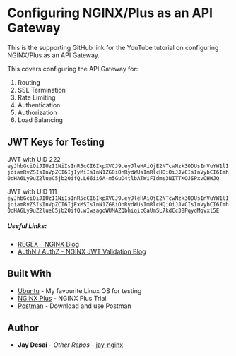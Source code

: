 # Configuring NGINX/Plus as an API Gateway
This is the supporting GitHub link for the YouTube tutorial on configuring NGINX/Plus as an API Gateway.

This covers configuring the API Gateway for:
  1. Routing
  2. SSL Termination
  3. Rate Limiting
  4. Authentication
  5. Authorization
  6. Load Balancing


## JWT Keys for Testing

JWT with UID 222
```eyJhbGciOiJIUzI1NiIsInR5cCI6IkpXVCJ9.eyJleHAiOjE2NTcwNzk3ODUsInVuYW1lIjoiamRvZSIsInVpZCI6IjIyMiIsInN1ZG8iOnRydWUsImRlcHQiOiJJVCIsInVybCI6Imh0dHA6Ly9uZ2lueC5jb20ifQ.L66ii6A-m5GuD4tlbATWiFIdms3NITTKOJSPxvCHWJQ```

JWT with UID 111
```eyJhbGciOiJIUzI1NiIsInR5cCI6IkpXVCJ9.eyJleHAiOjE2NTcwNzk3ODUsInVuYW1lIjoiamRvZSIsInVpZCI6IjExMSIsInN1ZG8iOnRydWUsImRlcHQiOiJJVCIsInVybCI6Imh0dHA6Ly9uZ2lueC5jb20ifQ.wIwsagoWUMAZQbhiqicGaUmSL7kdCc3BPqydMqvxl5E```


##### Useful Links:
* [REGEX - NGINX Blog](https://www.nginx.com/blog/regular-expression-tester-nginx/)
* [AuthN / AuthZ - NGINX JWT Validation Blog](https://www.nginx.com/blog/authentication-content-based-routing-jwts-nginx-plus/)


## Built With

* [Ubuntu](https://ubuntu.com/) - My favourite Linux OS for testing
* [NGINX Plus](https://www.nginx.com/free-trial-request/) - NGINX Plus Trial
* [Postman](https://www.postman.com/) - Download and use Postman

## Author

* **Jay Desai** - *Other Repos* - [jay-nginx](https://github.com/jay-nginx)



